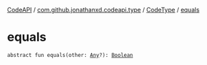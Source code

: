 [CodeAPI](../../index.md) / [com.github.jonathanxd.codeapi.type](../index.md) / [CodeType](index.md) / [equals](.)

# equals

`abstract fun equals(other: `[`Any`](https://kotlinlang.org/api/latest/jvm/stdlib/kotlin/-any/index.html)`?): `[`Boolean`](https://kotlinlang.org/api/latest/jvm/stdlib/kotlin/-boolean/index.html)